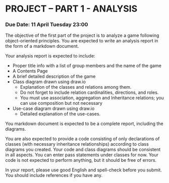 # PROJECT – PART 1 - ANALYSIS

### Due Date: 11 April Tuesday 23:00

The objective of the first part of the project is to analyze a game following object-oriented principles. You are expected to write an analysis report in the form of a markdown document.

Your analysis report is expected to include:

- Proper title info with a list of group members and the name of the game
- A Contents Page
- A brief detailed description of the game
- Class diagram drawn using draw.io
  - Explanation of the classes and relations among them.
  - Do not forget to include relation cardinalities, directions, and roles.
  - You must use association, aggregation and Inheritance relations; you can use composition but not necessary
- Use-case diagram drawn using draw.io
  - Detailed explanation of the use-cases.

You markdown document is expected to be a complete report, including the diagrams.

You are also expected to provide a code consisting of only declarations of classes (with necessary inheritance relationships) according to class diagrams you created. Your code and class diagrams should be consistent in all aspects. You can enter pass statements under classes for now. Your code is not expected to perform anything, but it should be free of errors.

In your report, please use good English and spell-check before you submit. You should include references if you have any.
